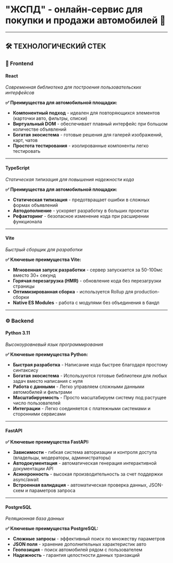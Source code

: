 # "ЖСПД" - онлайн-сервис для покупки и продажи автомобилей 🚗

---

## 🛠 **ТЕХНОЛОГИЧЕСКИЙ СТЕК**

### **🎨 Frontend**

#### **React** 
*Современная библиотека для построения пользовательских интерфейсов*

**✅ Преимущества для автомобильной площадки:**
- **Компонентный подход** - идеален для повторяющихся элементов (карточки авто, фильтры, списки)
- **Виртуальный DOM** - обеспечивает плавный интерфейс при большом количестве объявлений
- **Богатая экосистема** - готовые решения для галерей изображений, карт, чатов
- **Простота тестирования** - изолированные компоненты легко тестировать

---

#### **TypeScript** 
*Статическая типизация для повышения надежности кода*

**✅ Преимущества для автомобильной площадки:**
- **Статическая типизация** - предотвращает ошибки в сложных формах объявлений
- **Автодополнение** - ускоряет разработку в больших проектах
- **Рефакторинг** - безопасное изменение кода при расширении функционала

---

#### **Vite** 
*Быстрый сборщик для разработки*

**✅ Ключевые преимущества Vite:**
- **Мгновенная запуск разработки** - сервер запускается за 50-100мс вместо 30+ секунд
- **Горячая перезагрузка (HMR)** - обновление кода без перезагрузки страницы
- **Оптимизированная сборка** - используется Rollup для production-сборки
- **Native ES Modules** - работа с модулями без объединения в бандл

---

### **⚙️ Backend**

#### **Python 3.11** 
*Высокоуровневый язык программирования*

**✅ Ключевые преимущества Python:**
- **Быстрая разработка** - Написание кода быстрее благодаря простому синтаксису
- **Богатая экосистема** - Используются готовые библиотеки для любых задач вместо написания с нуля
- **Работа с данными** - Легко управляем сложными данными автомобилей и фильтрами
- **Масштабируемость** - Просто масштабируем систему под растущее число пользователей
- **Интеграции** - Легко соединяется с платежными системами и сторонними сервисами

---

#### **FastAPI** 

**✅ Ключевые преимущества FastAPI:**
- **Зависимости** - гибкая система авторизации и контроля доступа (владельцы, модераторы, администраторы)
- **Автодокументация** - автоматическая генерация интерактивной документации API 
- **Асинхронность** -  высокая производительность за счет поддержки async/await
- **Встроенная валидация** - автоматическая проверка данных, JSON-схем и параметров запроса
  
---

#### **PostgreSQL** 
*Реляционная база данных*

**✅ Ключевые преимущества PostgreSQL:**
- **Сложные запросы** - эффективный поиск по множеству параметров
- **JSON поля** - хранение дополнительных характеристик авто
- **Геопозиция** - поиск автомобилей рядом с пользователем
- **Надежность** - гарантия целостности данных транзакций
